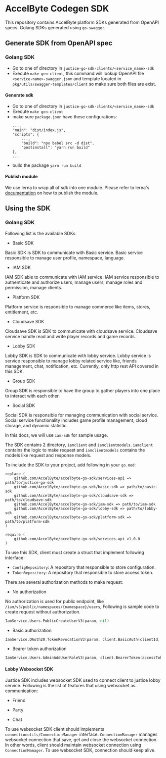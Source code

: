 # AccelByte Codegen SDK #

This repository contains AccelByte platform SDKs generated from OpenAPI specs. 
Golang SDKs generated using `go-swagger`.

## Generate SDK from OpenAPI spec ##

### Golang SDK ###

- Go to one of directory in `justice-go-sdk-clients/<service_name>-sdk`
- Execute `make gen-client`, this command will lookup OpenAPI file `<service-name>-swagger.json` and template located in `pkg/utils/swagger-templates/client` so make sure both files are exist.

#### Generate sdk
- Go to one of directory in `justice-go-sdk-clients/<service_name>-sdk`
- Execute `make gen-client`
- make sure `package.json` have these configurations:
    ```
    ...,
    "main": "dist/index.js",
    "scripts": {
        ...,
        "build": "npx babel src -d dist",
        "postinstall": "yarn run build"
    },
    ...
     ```
- build the package `yarn run build`

#### Publish module

We use lerna to wrap all of sdk into one module. Please refer to lerna's [documentation](https://github.com/lerna/lerna) on how to publish the module.

## Using the SDK ##

### Golang SDK ###
Following list is the available SDKs:

- Basic SDK

Basic SDK is SDK to communicate with Basic service. Basic service responsible to manage user profile, namespace, language.

- IAM SDK

IAM SDK able to communicate with IAM service. IAM service responsible to authenticate and authorize users, manage users, manage roles and permission, manage clients.

- Platform SDK

Platform service is responsible to manage commerce like items, stores, entitlement, etc.

- Cloudsave SDK

Cloudsave SDK is SDK to communicate with cloudsave service. Cloudsave service handle read and write player records and game records.

- Lobby SDK

Lobby SDK is SDK to communicate with lobby service. Lobby service is service responsible to manage lobby related service like, friends management, chat, notification, etc. Currently, only http rest API covered in this SDK.

- Group SDK

Group SDK is responsible to have the group to gather players into one place to interact with each other.

- Social SDK

Social SDK is responsible for managing communication with social service. Social service functionality includes game profile management, cloud storage, and dynamic statistic. 

In this docs, we will use `iam-sdk` for sample usage.

The SDK contains 2 directory, `iamclient` and `iamclientmodels`. `iamclient` contains the logic to make request and `iamclientmodels` contains the models like request and response models.

To include the SDK to your project, add following in your `go.mod`:
```
replace (
	github.com/AccelByte/accelbyte-go-sdk/services-api => path/to/justice-go-sdk
	github.com/AccelByte/accelbyte-go-sdk/basic-sdk => path/to/basic-sdk
	github.com/AccelByte/accelbyte-go-sdk/cloudsave-sdk => path/to/cloudsave-sdk
	github.com/AccelByte/accelbyte-go-sdk/iam-sdk => path/to/iam-sdk
	github.com/AccelByte/accelbyte-go-sdk/lobby-sdk => path/to/lobby-sdk
	github.com/AccelByte/accelbyte-go-sdk/platform-sdk => path/to/platform-sdk
)

require (
	github.com/AccelByte/accelbyte-go-sdk/services-api v1.0.0
)
```

To use this SDK, client must create a struct that implement following interface:

- `ConfigRepository`: A repository that responsible to store configuration.
- `TokenRepository`: A repository that responsible to store access token.

There are several authorization methods to make request:

- No authorization

No authorization is used for public endpoint, like `/iam/v3/public/namespaces/{namespace}/users`, Following is sample code to create request without authorization.
```go
IamService.Users.PublicCreateUserV3(param, nil)
```

- Basic authorization

```go
IamService.OAuth20.TokenRevocationV3(param, client.BasicAuth(clientId, clientSecret))
```

- Bearer token authorization

```go
IamService.Users.AdminAddUserRoleV3(param, client.BearerToken(accessToken))
```

#### Lobby Websocket SDK ####

Justice SDK includes websocket SDK used to connect client to justice lobby service. Following is the list of features that using websocket as communication:

- Friend

- Party

- Chat

To use websocket SDK client should implements `connectionutils/ConnectionManager` interface. `ConnectionManager` manages websocket connection that save, get and close the websocket connection. In other words, client should maintain websocket connection using `ConnectionManager`. 
To use websocket SDK, connection should keep alive.

